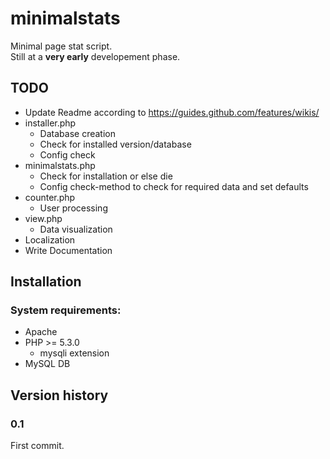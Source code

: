 # minimalstats
Minimal page stat script.  
Still at a **very early** developement phase.

## TODO
* Update Readme according to https://guides.github.com/features/wikis/
* installer.php
	* Database creation
	* Check for installed version/database
	* Config check
* minimalstats.php
	* Check for installation or else die
	* Config check-method to check for required data and set defaults
* counter.php
	* User processing
* view.php
	* Data visualization
* Localization
* Write Documentation

## Installation
### System requirements:
* Apache
* PHP >= 5.3.0
	* mysqli extension
* MySQL DB

## Version history
### 0.1
First commit.
